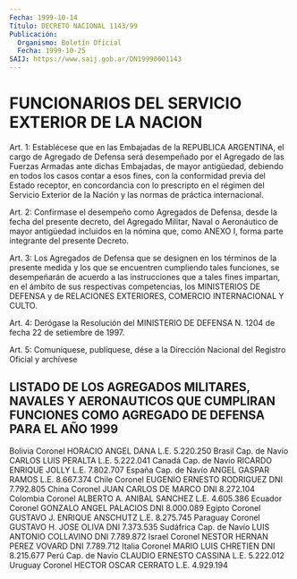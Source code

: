 ```yaml
---
Fecha: 1999-10-14
Título: DECRETO NACIONAL 1143/99
Publicación:
  Organismo: Boletín Oficial
  Fecha: 1999-10-25
SAIJ: https://www.saij.gob.ar/DN19990001143
---
```

# FUNCIONARIOS DEL SERVICIO EXTERIOR DE LA NACION

<a id="1"></a>
Art. 1:  Establécese que en las Embajadas  de  la  REPUBLICA ARGENTINA, el cargo  de Agregado de Defensa será desempeñado por el Agregado de las Fuerzas  Armadas  ante  dichas  Embajadas, de mayor antigüedad, debiendo en todos los casos contar a esos fines, con la conformidad  previa  del  Estado receptor, en concordancia  con  lo prescripto en el régimen del  Servicio  Exterior de la Nación y las normas de práctica internacional.

<a id="2"></a>
Art. 2: Confírmase el desempeño como Agregados  de  Defensa, desde la  fecha  del  presente  decreto,  del  Agregado Militar, Naval  o Aeronáutico de mayor antigüedad incluidos  en  la  nómina que, como ANEXO I, forma parte integrante del presente Decreto.

<a id="3"></a>
Art. 3: Los Agregados de Defensa que se designen en  los  términos de  la  presente  medida  y  los que se encuentren cumpliendo tales funciones, se desempeñarán de  acuerdo  a  las  instrucciones que a tales fines impartan, en el ámbito de sus respectivas competencias, los  MINISTERIOS  DE  DEFENSA y de RELACIONES EXTERIORES,  COMERCIO INTERNACIONAL Y CULTO.

<a id="4"></a>
Art. 4: Derógase la Resolución del MINISTERIO DE DEFENSA N. 1204 de fecha 22 de setiembre de 1997.

<a id="5"></a>
Art.  5: Comuníquese, publíquese,  dése a la Dirección Nacional del Registro Oficial y archívese

## LISTADO DE LOS AGREGADOS MILITARES, NAVALES Y AERONAUTICOS QUE CUMPLIRAN FUNCIONES COMO AGREGADO DE DEFENSA PARA EL AÑO 1999

<a id="1"></a>
Bolivia Coronel         HORACIO ANGEL DANA      L.E. 5.220.250 Brasil  Cap. de Navío   CARLOS LUIS PERALTA     L.E. 5.222.041 Canadá  Cap. de Navío   RICARDO ENRIQUE JOLLY   L.E. 7.802.707 España  Cap. de Navío   ANGEL GASPAR RAMOS      L.E. 8.667.374 Chile           Coronel    EUGENIO ERNESTO RODRIGUEZ      DNI 7.792.805 China           Coronel         JUAN CARLOS DE MARCO    DNI 8.272.104 Colombia        Coronel ALBERTO A. ANIBAL SANCHEZ       L.E. 4.605.386 Ecuador Coronel    GONZALO ANGEL PALACIOS     DNI 8.000.089 Egipto  Coronel GUSTAVO J. ENRIQUE ANSCHUTZ     L.E. 8.275.745 Paraguay        Coronel    GUSTAVO H. JOSE OLIVA        DNI 7.373.535 Sudáfrica       Cap. de Navío  LUIS ANTONIO COLLAVINO   DNI 7.789.872 Israel  Coronel NESTOR HERNAN PEREZ VOVARD      DNI 7.789.712 Italia  Coronel MARIO LUIS CHRETIEN           DNI 8.215.677 Perú          Cap. de Navío CLAUDIO ERNESTO CASSINA     L.E. 5.222.012 Uruguay Coronel HECTOR OSCAR CERRATO          L.E. 4.929.194